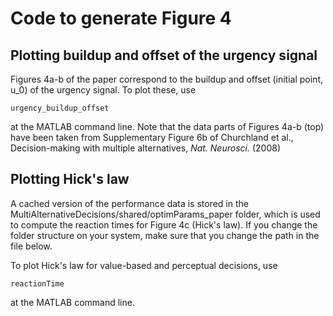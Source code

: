 # Code to generate Figure 4

## Plotting buildup and offset of the urgency signal

Figures 4a-b of the paper correspond to the buildup and offset (initial point, u_0) of the urgency signal.  To plot these, use
```
urgency_buildup_offset
```
at the MATLAB command line. Note that the data parts of Figures 4a-b (top) have been taken from Supplementary Figure 6b of Churchland et al., Decision-making with multiple alternatives, *Nat. Neurosci.* (2008)

## Plotting Hick's law

A cached version of the performance data is stored in the MultiAlternativeDecisions/shared/optimParams_paper folder, which is used to compute the reaction times for Figure 4c (Hick's law). If you change the folder structure on your system, make sure that you change the path in the file below.

To plot Hick's law for value-based and perceptual decisions, use
```
reactionTime
```
at the MATLAB command line. 
